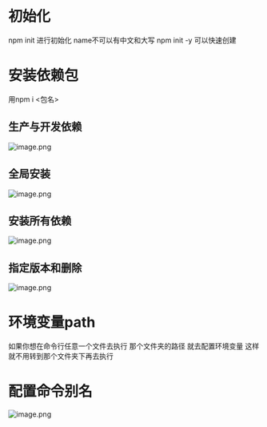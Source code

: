 # 初始化
npm init 进行初始化  name不可以有中文和大写 
npm init -y 可以快速创建
# 安装依赖包
用npm i <包名>
## 生产与开发依赖
![image.png](https://cdn.nlark.com/yuque/0/2023/png/33778458/1689581491731-c044c1fa-0548-417d-8e31-baee7d85dc85.png#averageHue=%23f1eae4&clientId=u694670a2-9e93-4&from=paste&height=612&id=u9fab52da&originHeight=780&originWidth=1084&originalType=binary&ratio=1.274999976158142&rotation=0&showTitle=false&size=395579&status=done&style=none&taskId=u8cb0c27e-423c-4ffd-b21f-d1a687a35bf&title=&width=850.1960943296114)
## 全局安装
![image.png](https://cdn.nlark.com/yuque/0/2023/png/33778458/1689581836978-05b2009a-32a7-455a-ab14-b04259990e1f.png#averageHue=%23eeefec&clientId=u694670a2-9e93-4&from=paste&height=419&id=u0d52fd6a&originHeight=534&originWidth=1088&originalType=binary&ratio=1.274999976158142&rotation=0&showTitle=false&size=181725&status=done&style=none&taskId=ucf43aa3c-1c80-4382-bd9d-2a5d40c7985&title=&width=853.3333492902373)
## 安装所有依赖
![image.png](https://cdn.nlark.com/yuque/0/2023/png/33778458/1689582369112-86d36397-a1c6-443d-88a6-bfafaeeae6cd.png#averageHue=%23dbddda&clientId=u694670a2-9e93-4&from=paste&height=274&id=u005dbcde&originHeight=349&originWidth=1216&originalType=binary&ratio=1.274999976158142&rotation=0&showTitle=false&size=97396&status=done&style=none&taskId=u94049f58-6e40-4093-82ba-86987acd9e1&title=&width=953.7255080302651)
## 指定版本和删除
![image.png](https://cdn.nlark.com/yuque/0/2023/png/33778458/1689582427462-5a428dfb-0231-44a4-93df-f5458a25d13d.png#averageHue=%23eef0ee&clientId=u694670a2-9e93-4&from=paste&height=515&id=uc7a2b5a0&originHeight=656&originWidth=1165&originalType=binary&ratio=1.274999976158142&rotation=0&showTitle=false&size=146516&status=done&style=none&taskId=u3ea407e3-47b7-4153-82da-9a7ab45b2ae&title=&width=913.7255072822853)
# 环境变量path
如果你想在命令行任意一个文件去执行 那个文件夹的路径 就去配置环境变量 这样就不用转到那个文件夹下再去执行
# 配置命令别名
![image.png](https://cdn.nlark.com/yuque/0/2023/png/33778458/1689582580631-a9a1feab-ca78-4eae-843a-086d111d961d.png#averageHue=%23e8f2ef&clientId=u694670a2-9e93-4&from=paste&height=777&id=u1b281c3d&originHeight=991&originWidth=1320&originalType=binary&ratio=1.274999976158142&rotation=0&showTitle=false&size=234371&status=done&style=none&taskId=ue5111784-264d-4d6f-886c-c44f3655fe9&title=&width=1035.2941370065378)

